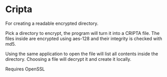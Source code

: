 # Cripta
For creating a readable encrypted directory.

Pick a directory to encrypt, the program will turn it into a CRIPTA file.
The files inside are encrypted using aes-128 and their integrity is checked with md5.

Using the same application to open the file will list all contents inside the directory. Choosing a file will decrypt it and create it locally.

Requires OpenSSL
